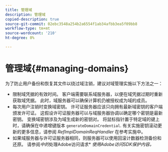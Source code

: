```yaml
---
title: 管理域
description: 管理域
copied-description: true
source-git-commit: 02ebc3548a254b2a6554f1ab34afbb3ea5f09bb8
workflow-type: tm+mt
source-wordcount: '210'
ht-degree: 0%

---
```


# 管理域{#managing-domains}

为了防止用户备份和恢复其文件以绕过域注销，建议对域管理实施以下方法之一：

* 限制域凭据的有效时间。 客户端需要联系域服务器，以便在域凭据过期时重新获取域凭据。 此时，域服务器可以确保计算机仍被授权成为域的成员。
* 每次用户注销时变换域密钥。 许可证服务器应该只向拥有最新域密钥的客户端颁发许可证。 这假设许可证服务器可以与域服务器协调以确定哪个密钥是最新密钥。 变换域密钥涉及为域生成新的密钥对。 将鼠标指针置于特定域的键上时，请确保在中递增键版本 `generateDomainCredential`. 有关实施密钥滚动更新的更多信息，请参阅 *RefImplDomainReqHandler* 在参考实施中。
* 如果域服务器与许可证服务器相同，则服务器可以使用回滚计数器检测备份和还原。 请参阅*中的*处理Adobe访问请求* *使用Adobe访问SDK保护内容。*
